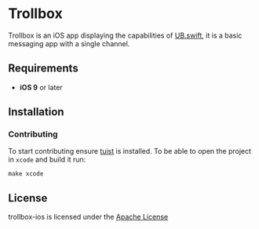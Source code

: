 # Trollbox

Trollbox is an iOS app displaying the capabilities of [UB.swift](github.com/ultralight-beam/UB.swift), it is a basic messaging app with a single channel.

## Requirements

- **iOS 9** or later

## Installation

### Contributing

To start contributing ensure [tuist](https://tuist.io/) is installed. To be able to open the project in `xcode` and build it run:

```shell
make xcode
```

## License

trollbox-ios is licensed under the [Apache License](LICENSE)

